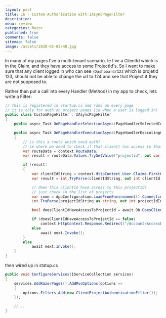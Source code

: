```yaml
---
layout: post
title: 16 - Custom Authorisation with IAsyncPageFilter  
description: 
menu: review
categories: Razor 
published: true 
comments: false     
sitemap: false
image: /assets/2020-02-03/40.jpg
---
```



In many of my pages I've a multi-tenant scenario. Ie I've a ClientId which is in the Claim, and they have access to some ProjectId's. So I want to make sure that any client logged in who can see `/Dashboard/123` which is projetId 123, should not be able to change the url to 124 and see that Project if they are not supposed to.

Rather than put a call into every Handler (Method) in my app to check, lets write a Filter:

```cs
// This is registered in startup.cs and runs on every page
// it is only for auth on project pages (ie when a user is logged in)
public class CustomPageFilter : IAsyncPageFilter
{
    public async Task OnPageHandlerSelectionAsync(PageHandlerSelectedContext context) => await Task.CompletedTask;

    public async Task OnPageHandlerExecutionAsync(PageHandlerExecutingContext context, PageHandlerExecutionDelegate next)
    {
        // is this a route which need auth?
        // ie where we need to check if that clientt has access to that project?
        var routeData = context.RouteData;
        var result = routeData.Values.TryGetValue("projectid", out var projectIdString);

        if (result)
        {
            var clientIdString = context.HttpContext.User.Claims.FirstOrDefault(x => x.Type == "ClientId")?.Value;
            var result = int.TryParse(clientIdString, out int clientId);

            // does this clientId have access to this projectId?
            // just check in the list of projects
            var conn = AppConfiguration.LoadFromEnvironment().ConnectionString;
            int.TryParse(projectIdString as string, out int projectIdInt);

            bool doesClientIdHaveAccessToProjectId = await Db.DoesClientIdHaveAccessToProject(conn, clientId, projectIdInt);

            if (doesClientIdHaveAccessToProjectId == false)
                context.HttpContext.Response.Redirect("/Account/AccessDenied");
            else
                await next.Invoke();
        }
        else
            await next.Invoke();
    }
}

```

then wired up in statup.cs

```cs
public void ConfigureServices(IServiceCollection services)
{
    services.AddRazorPages().AddMvcOptions(options =>
    {
        options.Filters.Add(new ClientProjectAuthenticationFilter());
    });

    // ..
}
```

